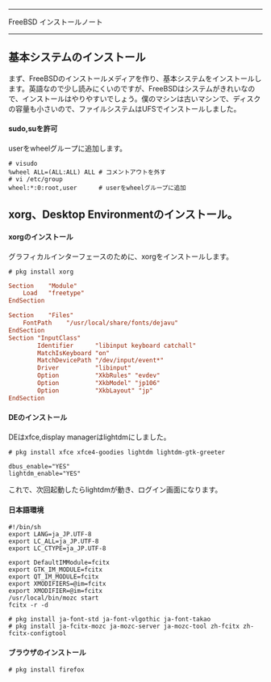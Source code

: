 


**************************************************


FreeBSD インストールノート


**************************************************



## 基本システムのインストール

まず、FreeBSDのインストールメディアを作り、基本システムをインストールします。英語なので少し読みにくいのですが、FreeBSDはシステムがきれいなので、インストールはやりやすいでしょう。僕のマシンは古いマシンで、ディスクの容量も小さいので、ファイルシステムはUFSでインストールしました。

#### sudo,suを許可

userをwheelグループに追加します。

```
# visudo
%wheel ALL=(ALL:ALL) ALL # コメントアウトを外す
# vi /etc/group
wheel:*:0:root,user      # userをwheelグループに追加
```

## xorg、Desktop Environmentのインストール。

#### xorgのインストール

グラフィカルインターフェースのために、xorgをインストールします。

```
# pkg install xorg
```

```/usr/local/etc/X11/xorg.conf
Section    "Module"
    Load   "freetype"
EndSection
```

```/usr/local/etc/X11/xorg.conf.d/input.conf
Section    "Files"
    FontPath    "/usr/local/share/fonts/dejavu"
EndSection
Section "InputClass"
        Identifier      "libinput keyboard catchall"
        MatchIsKeyboard "on"
        MatchDevicePath "/dev/input/event*"
        Driver          "libinput"
        Option          "XkbRules" "evdev"
        Option          "XkbModel" "jp106"
        Option          "XkbLayout" "jp"
EndSection
```
#### DEのインストール

DEはxfce,display managerはlightdmにしました。

```
# pkg install xfce xfce4-goodies lightdm lightdm-gtk-greeter
```

```/etc/rc.confに追加
dbus_enable="YES"
lightdm_enable="YES"
```
これで、次回起動したらlightdmが動き、ログイン画面になります。

#### 日本語環境

```$HOME/.xprofile
#!/bin/sh
export LANG=ja_JP.UTF-8
export LC_ALL=ja_JP.UTF-8
export LC_CTYPE=ja_JP.UTF-8
 
export DefaultIMModule=fcitx
export GTK_IM_MODULE=fcitx
export QT_IM_MODULE=fcitx
export XMODIFIERS=@im=fcitx
export XMODIFIER=@im=fcitx
/usr/local/bin/mozc start
fcitx -r -d
````

```
# pkg install ja-font-std ja-font-vlgothic ja-font-takao
# pkg install ja-fcitx-mozc ja-mozc-server ja-mozc-tool zh-fcitx zh-fcitx-configtool
```

#### ブラウザのインストール

```
# pkg install firefox
```
